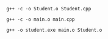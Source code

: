 `g++ -c -o Student.o Student.cpp`

`g++ -c -o main.o main.cpp`

`g++ -o student.exe main.o Student.o`
